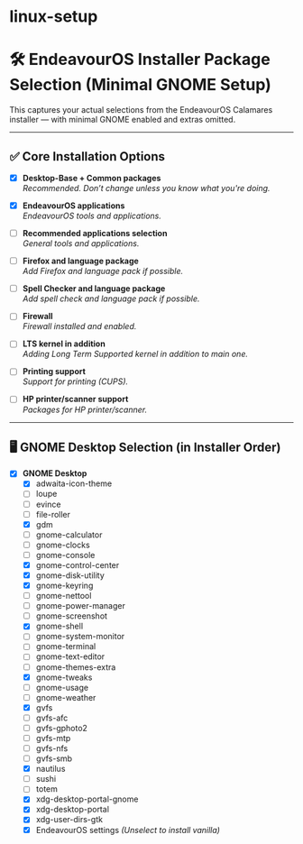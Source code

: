 # linux-setup

# 🛠️ EndeavourOS Installer Package Selection (Minimal GNOME Setup)

This captures your actual selections from the EndeavourOS Calamares installer — with minimal GNOME enabled and extras omitted.

---

## ✅ Core Installation Options

- [x] **Desktop-Base + Common packages**  
  _Recommended. Don’t change unless you know what you're doing._

- [x] **EndeavourOS applications**  
  _EndeavourOS tools and applications._

- [ ] **Recommended applications selection**  
  _General tools and applications._

- [ ] **Firefox and language package**  
  _Add Firefox and language pack if possible._

- [ ] **Spell Checker and language package**  
  _Add spell check and language pack if possible._

- [ ] **Firewall**  
  _Firewall installed and enabled._

- [ ] **LTS kernel in addition**  
  _Adding Long Term Supported kernel in addition to main one._

- [ ] **Printing support**  
  _Support for printing (CUPS)._

- [ ] **HP printer/scanner support**  
  _Packages for HP printer/scanner._

---

## 🖥️ GNOME Desktop Selection (in Installer Order)

- [x] **GNOME Desktop**
  - [x] adwaita-icon-theme
  - [ ] loupe
  - [ ] evince
  - [ ] file-roller
  - [x] gdm
  - [ ] gnome-calculator
  - [ ] gnome-clocks
  - [ ] gnome-console
  - [x] gnome-control-center
  - [x] gnome-disk-utility
  - [x] gnome-keyring
  - [ ] gnome-nettool
  - [ ] gnome-power-manager
  - [ ] gnome-screenshot
  - [x] gnome-shell
  - [ ] gnome-system-monitor
  - [ ] gnome-terminal
  - [ ] gnome-text-editor
  - [ ] gnome-themes-extra
  - [x] gnome-tweaks
  - [ ] gnome-usage
  - [ ] gnome-weather
  - [x] gvfs
  - [ ] gvfs-afc
  - [ ] gvfs-gphoto2
  - [ ] gvfs-mtp
  - [ ] gvfs-nfs
  - [ ] gvfs-smb
  - [x] nautilus
  - [ ] sushi
  - [ ] totem
  - [x] xdg-desktop-portal-gnome
  - [x] xdg-desktop-portal
  - [x] xdg-user-dirs-gtk
  - [x] EndeavourOS settings _(Unselect to install vanilla)_
